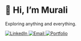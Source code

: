 # 👋 Hi, I’m Murali  

Exploring anything and everything.

<a href="https://www.linkedin.com/in/gosolo/" target="_blank" rel="noopener noreferrer">
  <img src="https://img.shields.io/badge/🔗_LinkedIn-Connect-00d4aa?style=for-the-badge&logo=linkedin&logoColor=white&labelColor=1a1a1a&color=00d4aa" alt="LinkedIn">
</a> 
<a href="mailto:mrlikrsh@gmail.com" target="_blank" rel="noopener noreferrer">
  <img src="https://img.shields.io/badge/Email-Transmit-ff6b6b?style=for-the-badge&logo=gmail&logoColor=white&labelColor=1a1a1a&color=ff6b6b" alt="Email">
</a>
<a href="https://mrlikl.github.io/" target="_blank" rel="noopener noreferrer">
  <img src="https://img.shields.io/badge/⚡_Portfolio-Explore-9b59b6?style=for-the-badge&logoColor=white&labelColor=1a1a1a&color=9b59b6" alt="Portfolio">
</a>
